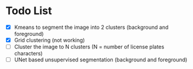 # Todo List
- [x] Kmeans to segment the image into 2 clusters (background and foreground)
- [x] Grid clustering (not working)
- [ ] Cluster the image to N clusters (N = number of license plates characters)
- [ ] UNet based unsupervised segmentation (background and foreground)